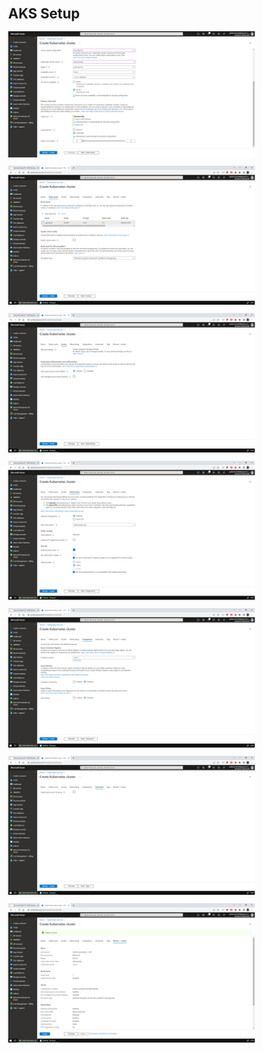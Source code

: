 # AKS Setup



![](../.gitbook/assets/22-07-12-204131.png)





![](../.gitbook/assets/22-07-12-204731.png)



![](../.gitbook/assets/22-07-12-205431.png)



![](../.gitbook/assets/22-07-12-205931.png)



![](../.gitbook/assets/22-07-12-202632.png)



![](../.gitbook/assets/22-07-12-203832.png)





![](../.gitbook/assets/22-07-12-203533.png)

